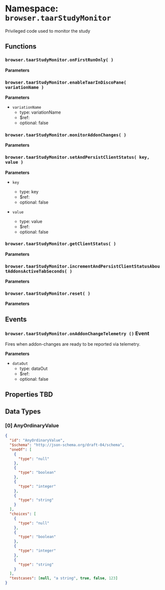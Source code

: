 # Namespace: `browser.taarStudyMonitor`

Privileged code used to monitor the study

## Functions

### `browser.taarStudyMonitor.onFirstRunOnly( )`

**Parameters**

### `browser.taarStudyMonitor.enableTaarInDiscoPane( variationName )`

**Parameters**

* `variationName`
  * type: variationName
  * $ref:
  * optional: false

### `browser.taarStudyMonitor.monitorAddonChanges( )`

**Parameters**

### `browser.taarStudyMonitor.setAndPersistClientStatus( key, value )`

**Parameters**

* `key`

  * type: key
  * $ref:
  * optional: false

* `value`
  * type: value
  * $ref:
  * optional: false

### `browser.taarStudyMonitor.getClientStatus( )`

**Parameters**

### `browser.taarStudyMonitor.incrementAndPersistClientStatusAboutAddonsActiveTabSeconds( )`

**Parameters**

### `browser.taarStudyMonitor.reset( )`

**Parameters**

## Events

### `browser.taarStudyMonitor.onAddonChangeTelemetry ()` Event

Fires when addon-changes are ready to be reported via telemetry.

**Parameters**

* `dataOut`
  * type: dataOut
  * $ref:
  * optional: false

## Properties TBD

## Data Types

### [0] AnyOrdinaryValue

```json
{
  "id": "AnyOrdinaryValue",
  "$schema": "http://json-schema.org/draft-04/schema",
  "oneOf": [
    {
      "type": "null"
    },
    {
      "type": "boolean"
    },
    {
      "type": "integer"
    },
    {
      "type": "string"
    }
  ],
  "choices": [
    {
      "type": "null"
    },
    {
      "type": "boolean"
    },
    {
      "type": "integer"
    },
    {
      "type": "string"
    }
  ],
  "testcases": [null, "a string", true, false, 123]
}
```
